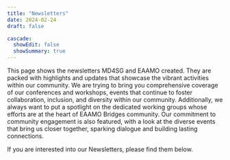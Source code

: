 ```yaml
---
title: "Newsletters"
date: 2024-02-24
draft: false

cascade:
  showEdit: false
  showSummary: true
---
```


This page shows the newsletters MD4SG and EAAMO created. They are packed with highlights and updates that showcase the vibrant activities within our community. We are trying to bring you comprehensive coverage of our conferences and workshops, events that continue to foster collaboration, inclusion, and diversity within our community. Additionally, we always want to put a spotlight on the dedicated working groups whose efforts are at the heart of EAAMO Bridges community. Our commitment to community engagement is also featured, with a look at the diverse events that bring us closer together, sparking dialogue and building lasting connections. 

If you are interested into our Newsletters, please find them below.